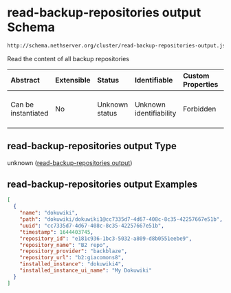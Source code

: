 # read-backup-repositories output Schema

```txt
http://schema.nethserver.org/cluster/read-backup-repositories-output.json
```

Read the content of all backup repositories

| Abstract            | Extensible | Status         | Identifiable            | Custom Properties | Additional Properties | Access Restrictions | Defined In                                                                                                  |
| :------------------ | :--------- | :------------- | :---------------------- | :---------------- | :-------------------- | :------------------ | :---------------------------------------------------------------------------------------------------------- |
| Can be instantiated | No         | Unknown status | Unknown identifiability | Forbidden         | Allowed               | none                | [read-backup-repositories-output.json](cluster/read-backup-repositories-output.json "open original schema") |

## read-backup-repositories output Type

unknown ([read-backup-repositories output](read-backup-repositories-output.md))

## read-backup-repositories output Examples

```json
[
  {
    "name": "dokuwiki",
    "path": "dokuwiki/dokuwiki1@cc7335d7-4d67-408c-8c35-42257667e51b",
    "uuid": "cc7335d7-4d67-408c-8c35-42257667e51b",
    "timestamp": 1644403745,
    "repository_id": "e181c936-1bc3-5032-a809-d8b0551eebe9",
    "repository_name": "B2 repo",
    "repository_provider": "backblaze",
    "repository_url": "b2:giacomons8",
    "installed_instance": "dokuwiki4",
    "installed_instance_ui_name": "My Dokuwiki"
  }
]
```
